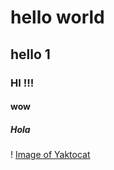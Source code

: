 # hello world
## hello 1
### HI !!!
#### wow 
##### Hola

! [Image of Yaktocat](https://octodex.github.com/images/yaktocat.png)
